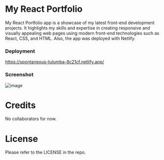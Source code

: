 # My React Portfolio

My React Portfolio app is a showcase of my latest front-end development projects. It highlights my skills and expertise in creating responsive and visually appealing web pages using modern front-end technologies such as React, CSS, and HTML. Also, the app was deployed with Netlify.

### Deployment

https://spontaneous-tulumba-8c21cf.netlify.app/

### Screenshot

![image](https://user-images.githubusercontent.com/82023025/226216990-b8a17944-2877-441a-b58f-2ff9a6a6e2cf.png)

# Credits
No collaborators for now.

# License
Please refer to the LICENSE in the repo.
